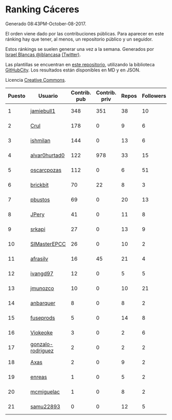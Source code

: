 # Ranking Cáceres

Generado 08:43PM-October-08-2017.

El orden viene dado por las contribuciones públicas. Para aparecer en este ránking hay que tener, al menos, un repositorio público y un seguidor.

Estos ránkings se suelen generar una vez a la semana. Generados por [Israel Blancas @iblancasa](https://github.com/iblancasa/) [(Twitter)](https://twitter.com/iblancasa).

Las plantillas se encuentran en [este repositorio](https://github.com/iblancasa/GH-Spanish-Ranking), utilizando la biblioteca [GitHubCity](https://github.com/iblancasa/GitHubCity). Los resultados están disponibles en MD y en JSON.

Licencia [Creative Commons](https://creativecommons.org/licenses/by/4.0/).

| Puesto   |  Usuario  | Contrib. pub | Contrib. priv |Repos| Followers | Desde |  Avatar  |
|----------|-----------|--------------|---------------|-----|-----------|-------|----------|
|1|[jamiebull1](https://github.com/jamiebull1)|348|351|38|10|2013-03-09|![jamiebull1](https://avatars1.githubusercontent.com/u/3817160)|
|2|[Crul](https://github.com/Crul)|178|0|9|6|2013-09-29|![Crul](https://avatars0.githubusercontent.com/u/5569741)|
|3|[ishmilan](https://github.com/ishmilan)|144|0|13|6|2014-10-07|![ishmilan](https://avatars2.githubusercontent.com/u/9059414)|
|4|[alvar0hurtad0](https://github.com/alvar0hurtad0)|122|978|33|15|2011-10-15|![alvar0hurtad0](https://avatars0.githubusercontent.com/u/1130114)|
|5|[oscarcpozas](https://github.com/oscarcpozas)|112|0|6|51|2013-01-27|![oscarcpozas](https://avatars0.githubusercontent.com/u/3399621)|
|6|[brickbit](https://github.com/brickbit)|70|22|8|3|2016-06-02|![brickbit](https://avatars1.githubusercontent.com/u/19708065)|
|7|[pbustos](https://github.com/pbustos)|69|0|20|13|2013-12-06|![pbustos](https://avatars2.githubusercontent.com/u/6126487)|
|8|[JPery](https://github.com/JPery)|41|0|11|8|2015-02-18|![JPery](https://avatars3.githubusercontent.com/u/11062553)|
|9|[srkapi](https://github.com/srkapi)|27|0|13|9|2015-02-08|![srkapi](https://avatars2.githubusercontent.com/u/10909126)|
|10|[SIMasterEPCC](https://github.com/SIMasterEPCC)|26|0|10|2|2017-03-16|![SIMasterEPCC](https://avatars1.githubusercontent.com/u/26468069)|
|11|[afrasilv](https://github.com/afrasilv)|16|45|21|4|2014-10-15|![afrasilv](https://avatars1.githubusercontent.com/u/9256924)|
|12|[ivangd97](https://github.com/ivangd97)|12|0|5|5|2014-05-06|![ivangd97](https://avatars2.githubusercontent.com/u/7497049)|
|13|[jmunozco](https://github.com/jmunozco)|10|0|10|21|2012-11-23|![jmunozco](https://avatars3.githubusercontent.com/u/2869841)|
|14|[anbarquer](https://github.com/anbarquer)|8|0|8|2|2016-05-03|![anbarquer](https://avatars3.githubusercontent.com/u/19173067)|
|15|[fuseprods](https://github.com/fuseprods)|5|0|14|8|2012-12-15|![fuseprods](https://avatars3.githubusercontent.com/u/3052275)|
|16|[Viokeoke](https://github.com/Viokeoke)|3|0|2|6|2015-10-23|![Viokeoke](https://avatars3.githubusercontent.com/u/15265427)|
|17|[gonzalo-rodriguez](https://github.com/gonzalo-rodriguez)|2|0|2|2|2013-04-02|![gonzalo-rodriguez](https://avatars1.githubusercontent.com/u/4035127)|
|18|[Axas](https://github.com/Axas)|2|0|9|2|2015-03-04|![Axas](https://avatars0.githubusercontent.com/u/11320626)|
|19|[enreas](https://github.com/enreas)|1|0|5|2|2011-11-07|![enreas](https://avatars2.githubusercontent.com/u/1179213)|
|20|[mcmiguelac](https://github.com/mcmiguelac)|1|0|8|2|2014-05-07|![mcmiguelac](https://avatars1.githubusercontent.com/u/7512450)|
|21|[samu22893](https://github.com/samu22893)|0|0|12|5|2013-10-30|![samu22893](https://avatars2.githubusercontent.com/u/5812967)|
